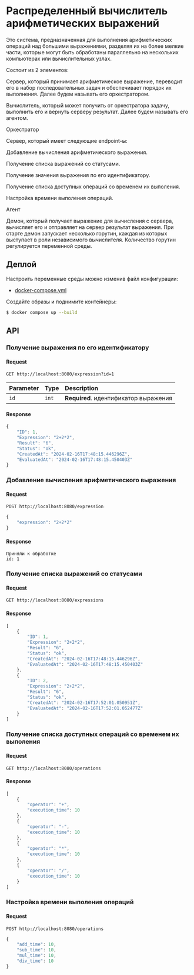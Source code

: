 # Распределенный вычислитель арифметических выражений

Это система, предназначенная для выполнения арифметических операций над большими выражениями, разделяя их на более мелкие части, которые могут быть обработаны параллельно на нескольких компьютерах или вычислительных узлах.

Состоит из 2 элементов:

Сервер, который принимает арифметическое выражение, переводит его в набор последовательных задач и обеспечивает порядок их выполнения. Далее будем называть его оркестратором.

Вычислитель, который может получить от оркестратора задачу, выполнить его и вернуть серверу результат. Далее будем называть его агентом.

Оркестратор

Сервер, который имеет следующие endpoint-ы:

Добавление вычисления арифметического выражения.

Получение списка выражений со статусами.

Получение значения выражения по его идентификатору.

Получение списка доступных операций со временем их выполения.

Настройка времени выполения операций.

Агент

Демон, который получает выражение для вычисления с сервера, вычисляет его и отправляет на сервер результат выражения. При старте демон запускает несколько горутин, каждая из которых выступает в роли независимого вычислителя. Количество горутин регулируется переменной среды.

## Деплой

Настроить переменные среды можно изменив файл конфигурации:
- [docker-compose.yml](https://github.com/f1rezy/distributed-calculator/blob/main/docker-compose.yml)

Создайте образы и поднимите контейнеры:

```sh
$ docker compose up --build
```

## API

### Получение выражения по его идентификатору

#### Request

```http
GET http://localhost:8080/expression?id=1
```

| Parameter | Type | Description |
| :--- | :--- | :--- |
| `id` | `int` | **Required**. идентификатор выражения |

#### Response

```javascript
{
    "ID": 1,
    "Expression": "2+2*2",
    "Result": "6",
    "Status": "ok",
    "CreatedAt": "2024-02-16T17:48:15.446296Z",
    "EvaluatedAt": "2024-02-16T17:48:15.450403Z"
}
```

### Добавление вычисления арифметического выражения

#### Request

```http
POST http://localhost:8080/expression
```

```javascript
{
    "expression": "2+2*2"
}
```

#### Response

```
Приняли к обработке
id: 1
```

### Получение списка выражений со статусами

#### Request

```http
GET http://localhost:8080/expressions
```

#### Response

```javascript
[
    {
        "ID": 1,
        "Expression": "2+2*2",
        "Result": "6",
        "Status": "ok",
        "CreatedAt": "2024-02-16T17:48:15.446296Z",
        "EvaluatedAt": "2024-02-16T17:48:15.450403Z"
    },
    {
        "ID": 2,
        "Expression": "2+2*2",
        "Result": "6",
        "Status": "ok",
        "CreatedAt": "2024-02-16T17:52:01.050951Z",
        "EvaluatedAt": "2024-02-16T17:52:01.052477Z"
    }
]
```

### Получение списка доступных операций со временем их выполения

#### Request

```http
GET http://localhost:8080/operations
```

#### Response

```javascript
[
    {
        "operator": "+",
        "execution_time": 10
    },
    {
        "operator": "-",
        "execution_time": 10
    },
    {
        "operator": "*",
        "execution_time": 10
    },
    {
        "operator": "/",
        "execution_time": 10
    }
]
```

### Настройка времени выполения операций

#### Request

```http
POST http://localhost:8080/operations
```

```javascript
{
    "add_time": 10,
    "sub_time": 10,
    "mul_time": 10,
    "div_time": 10
}
```